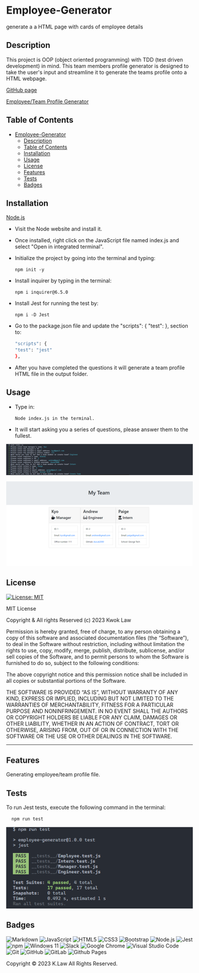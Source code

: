 # Employee-Generator

generate a a HTML page with cards of employee details

## Description

This project is OOP (object oriented programming) with TDD (test driven development) in mind. This team members profile generator is designed to take the user's input and streamline it to generate the teams profile onto a HTML webpage.

[GitHub page](https://github.com/Digita1Panda/employee-generator)

[Employee/Team Profile Generator](https://digita1panda.github.io/employee-generator/)

## Table of Contents

- [Employee-Generator](#employee-generator)
  - [Description](#description)
  - [Table of Contents](#table-of-contents)
  - [Installation](#installation)
  - [Usage](#usage)
  - [License](#license)
  - [Features](#features)
  - [Tests](#tests)
  - [Badges](#badges)

## Installation

[Node.js](https://nodejs.org/en)

- Visit the Node website and install it.
- Once installed, right click on the JavaScript file named index.js and select "Open in integrated terminal".

- Initialize the project by going into the terminal and typing:

  ```
  npm init -y
  ```

- Install inquirer by typing in the terminal:

  ```
  npm i inquirer@6.5.0
  ```

- Install Jest for running the test by:

  ```
  npm i -D Jest
  ```

- Go to the package.json file and update the "scripts": {
  "test":
  }, section to:

  ```bash
  "scripts": {
  "test": "jest"
  },
  ```

- After you have completed the questions it will generate a team profile HTML file in the output folder.

## Usage

- Type in:

  ```
  Node index.js in the terminal.
  ```

- It will start asking you a series of questions, please answer them to the fullest.

![Terminal user input](./imgs/prompts.png)

![Team profile rendered](./imgs/profile-render.png)

## License

[![License: MIT](https://img.shields.io/badge/License-MIT-yellow.svg)](https://opensource.org/licenses/MIT)

MIT License

Copyright & All rights Reserved (c) 2023 Kwok Law

Permission is hereby granted, free of charge, to any person obtaining a copy of this software and associated documentation files (the “Software”), to deal in the Software without restriction, including without limitation the rights to use, copy, modify, merge, publish, distribute, sublicense, and/or sell copies of the Software, and to permit persons to whom the Software is furnished to do so, subject to the following conditions:

The above copyright notice and this permission notice shall be included in all copies or substantial portions of the Software.

THE SOFTWARE IS PROVIDED “AS IS”, WITHOUT WARRANTY OF ANY KIND, EXPRESS OR IMPLIED, INCLUDING BUT NOT LIMITED TO THE WARRANTIES OF MERCHANTABILITY, FITNESS FOR A PARTICULAR PURPOSE AND NONINFRINGEMENT. IN NO EVENT SHALL THE AUTHORS OR COPYRIGHT HOLDERS BE LIABLE FOR ANY CLAIM, DAMAGES OR OTHER LIABILITY, WHETHER IN AN ACTION OF CONTRACT, TORT OR OTHERWISE, ARISING FROM, OUT OF OR IN CONNECTION WITH THE SOFTWARE OR THE USE OR OTHER DEALINGS IN THE SOFTWARE.

---

## Features

Generating employee/team profile file.

## Tests

To run Jest tests, execute the following command in the terminal:

```bash
  npm run test
```

![Test Results](./imgs/run-test.png)

## Badges

![Markdown](https://img.shields.io/badge/markdown-%23000000.svg?style=for-the-badge&logo=markdown&logoColor=white)
![JavaScript](https://img.shields.io/badge/javascript-%23323330.svg?style=for-the-badge&logo=javascript&logoColor=%23F7DF1E)
![HTML5](https://img.shields.io/badge/html5-%23E34F26.svg?style=for-the-badge&logo=html5&logoColor=white)
![CSS3](https://img.shields.io/badge/css3-%231572B6.svg?style=for-the-badge&logo=css3&logoColor=white)
![Bootstrap](https://img.shields.io/badge/bootstrap-%238511FA.svg?style=for-the-badge&logo=bootstrap&logoColor=white)
![Node.js](https://img.shields.io/badge/node.js-%23339933.svg?style=for-the-badge&logo=node.js&logoColor=white)
![Jest](https://img.shields.io/badge/-jest-%23C21325?style=for-the-badge&logo=jest&logoColor=white)
![npm](https://img.shields.io/badge/npm-%23CB3837.svg?style=for-the-badge&logo=npm&logoColor=white)
![Windows 11](https://img.shields.io/badge/Windows%2011-%230079d5.svg?style=for-the-badge&logo=Windows%2011&logoColor=white)
![Slack](https://img.shields.io/badge/Slack-4A154B?style=for-the-badge&logo=slack&logoColor=white)
![Google Chrome](https://img.shields.io/badge/Google%20Chrome-4285F4?style=for-the-badge&logo=GoogleChrome&logoColor=white)
![Visual Studio Code](https://img.shields.io/badge/Visual%20Studio%20Code-0078d7.svg?style=for-the-badge&logo=visual-studio-code&logoColor=white)
![Git](https://img.shields.io/badge/git-%23F05033.svg?style=for-the-badge&logo=git&logoColor=white)
![GitHub](https://img.shields.io/badge/github-%23121011.svg?style=for-the-badge&logo=github&logoColor=white)
![GitLab](https://img.shields.io/badge/gitlab-%23181717.svg?style=for-the-badge&logo=gitlab&logoColor=white)
![Github Pages](https://img.shields.io/badge/github%20pages-121013?style=for-the-badge&logo=github&logoColor=white)

Copyright © 2023 K.Law All Rights Reserved.
